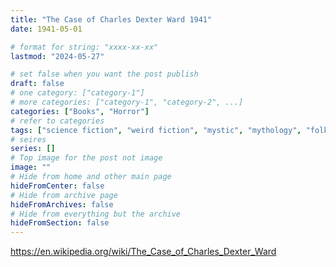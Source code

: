 ```yaml
---
title: "The Case of Charles Dexter Ward 1941"
date: 1941-05-01

# format for string: "xxxx-xx-xx"
lastmod: "2024-05-27"

# set false when you want the post publish
draft: false
# one category: ["category-1"]
# more categories: ["category-1", "category-2", ...]
categories: ["Books", "Horror"]
# refer to categories
tags: ["science fiction", "weird fiction", "mystic", "mythology", "folklore", "hton", "madness", "houses of sorrow", "lovecraft"]
# seires
series: []
# Top image for the post not image
image: ""
# Hide from home and other main page
hideFromCenter: false
# Hide from archive page
hideFromArchives: false
# Hide from everything but the archive
hideFromSection: false
---
```

https://en.wikipedia.org/wiki/The_Case_of_Charles_Dexter_Ward
<!--more-->